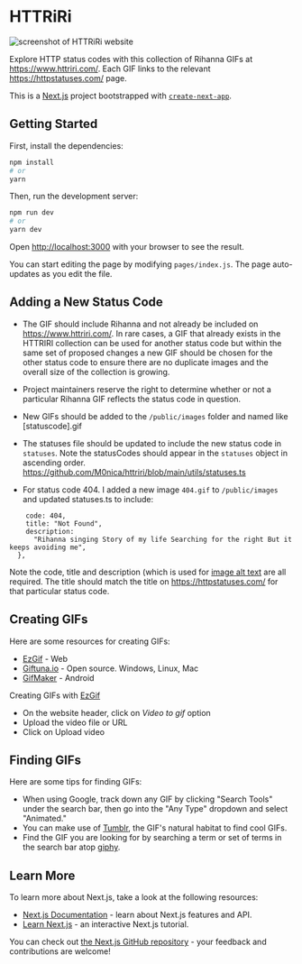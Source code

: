 # HTTRiRi

![screenshot of HTTRiRi website](public/homepage-screenshot.png)

Explore HTTP status codes with this collection of Rihanna GIFs at https://www.httriri.com/. Each GIF links to the relevant https://httpstatuses.com/ page.

This is a [Next.js](https://nextjs.org/) project bootstrapped with [`create-next-app`](https://github.com/vercel/next.js/tree/canary/packages/create-next-app).

## Getting Started

First, install the dependencies:

```bash
npm install
# or
yarn
```

Then, run the development server:

```bash
npm run dev
# or
yarn dev
```

Open [http://localhost:3000](http://localhost:3000) with your browser to see the result.

You can start editing the page by modifying `pages/index.js`. The page auto-updates as you edit the file.

## Adding a New Status Code

- The GIF should include Rihanna and not already be included on https://www.httriri.com/. In rare cases, a GIF that already exists in the HTTRIRI collection can be used for another status code but within the same set of proposed changes a new GIF should be chosen for the other status code to ensure there are no duplicate images and the overall size of the collection is growing. 
- Project maintainers reserve the right to determine whether or not a particular Rihanna GIF reflects the status code in question.
- New GIFs should be added to the `/public/images` folder and named like [statuscode].gif
- The statuses file should be updated to include the new status code in `statuses`. Note the statusCodes should appear in the `statuses` object in ascending order. https://github.com/M0nica/httriri/blob/main/utils/statuses.ts

- For status code 404. I added a new image `404.gif` to `/public/images` and updated statuses.ts to include:

```{
    code: 404,
    title: "Not Found",
    description:
      "Rihanna singing Story of my life Searching for the right But it keeps avoiding me",
  },
```

Note the code, title and description (which is used for [image alt text](https://developer.mozilla.org/en-US/docs/Web/API/HTMLImageElement/alt) are all required. The title should match the title on https://httpstatuses.com/ for that particular status code.

## Creating GIFs
Here are some resources for creating GIFs:

- [EzGif](http://ezgif.com/video-to-gif) - Web
- [Giftuna.io](http://giftuna.io/) - Open source. Windows, Linux, Mac
- [GifMaker](https://play.google.com/store/apps/details?id=com.gif.gifmaker) - Android

 Creating GIFs with [EzGif](http://ezgif.com/video-to-gif)
* On the website header, click on *Video to gif* option
* Upload the video file or URL
* Click on Upload video

## Finding GIFs
Here are some tips for finding GIFs:
* When using Google, track down any GIF by clicking "Search Tools" under the search bar, then go into the "Any Type" dropdown and select "Animated."
* You can make use of [Tumblr](https://www.tumblr.com/), the GIF's natural habitat to find cool GIFs.
* Find the GIF you are looking for by searching a term or set of terms in the search bar atop [giphy](https://giphy.com/).

## Learn More

To learn more about Next.js, take a look at the following resources:

- [Next.js Documentation](https://nextjs.org/docs) - learn about Next.js features and API.
- [Learn Next.js](https://nextjs.org/learn) - an interactive Next.js tutorial.

You can check out [the Next.js GitHub repository](https://github.com/vercel/next.js/) - your feedback and contributions are welcome!
